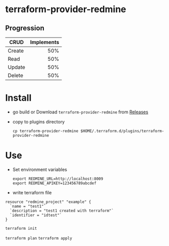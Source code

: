 # terraform-provider-redmine

## Progression

| CRUD   | Implements |
| ------ | ---------: |
| Create |        50% |
| Read   |        50% |
| Update |        50% |
| Delete |        50% |

# Install

- go build or Download `terraform-provider-redmine` from [Releases](https://github.com/KrlWil/terraform-provider-redmine/releases)

- copy to plugins directory

  `cp terraform-provider-redmine $HOME/.terraform.d/plugins/terraform-provider-redmine`

# Use

- Set environment variables

  ```hcl
  export REDMINE_URL=http://localhost:8009
  export REDMINE_APIKEY=123456789abcdef
  ```

- write terraform file


```hcl
resource "redmine_project" "example" {
  `name = "test1"`
  `description = "test1 created with terraform"`
  `identifier = "idtest"`
}
```

`terraform init`

`terraform plan`
`terraform apply`

